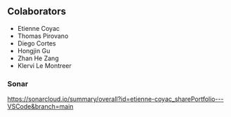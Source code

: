 ## Colaborators

- Etienne Coyac
- Thomas Pirovano
- Diego Cortes
- Hongjin Gu
- Zhan He Zang
- Klervi Le Montreer

### Sonar

https://sonarcloud.io/summary/overall?id=etienne-coyac_sharePortfolio---VSCode&branch=main
